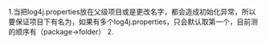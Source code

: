 1.当把log4j.properties放在父级项目或是更改名字，都会造成初始化异常，所以要保证项目下有名为，如果有多个log4j.properties，只会默认取第一个，目前测的顺序有（package->folder）
2.
